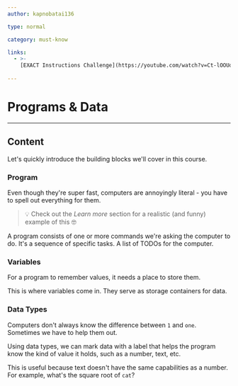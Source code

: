 ```yaml
---
author: kapnobatai136

type: normal

category: must-know

links:
  - >-
    [EXACT Instructions Challenge](https://youtube.com/watch?v=Ct-lOOUqmyY){video}
  
---
```


# Programs & Data

---
## Content

Let's quickly introduce the building blocks we'll cover in this course.

### Program

Even though they're super fast, computers are annoyingly literal - you have to spell out everything for them. 

> 💡 Check out the *Learn more* section for a realistic (and funny) example of this 🤓

A program consists of one or more commands we're asking the computer to do. It's a sequence of specific tasks. A list of TODOs for the computer.

### Variables

For a program to remember values, it needs a place to store them. 

This is where variables come in. They serve as storage containers for data.

### Data Types

Computers don't always know the difference between `1` and `one`. Sometimes we have to help them out.

Using data types, we can mark data with a label that helps the program know the kind of value it holds, such as a number, text, etc.

This is useful because text doesn't have the same capabilities as a number. For example, what's the square root of `cat`?

